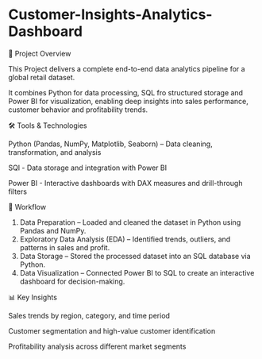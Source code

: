 # Customer-Insights-Analytics-Dashboard

📌 Project Overview

This Project delivers a complete end-to-end data analytics pipeline for a global retail dataset.

It combines Python for data processing, SQL fro structured storage and Power BI for visualization, enabling deep insights into sales performance, customer behavior and profitability trends.


🛠 Tools & Technologies

Python (Pandas, NumPy, Matplotlib, Seaborn) – Data cleaning, transformation, and analysis

SQl - Data storage and integration with Power BI

Power BI - Interactive dashboards with DAX measures and drill-through filters


📂 Workflow

1. Data Preparation – Loaded and cleaned the dataset in Python using Pandas and NumPy.
2. Exploratory Data Analysis (EDA) – Identified trends, outliers, and patterns in sales and profit.
3. Data Storage – Stored the processed dataset into an SQL database via Python.
4. Data Visualization – Connected Power BI to SQL to create an interactive dashboard for decision-making.


📊 Key Insights

Sales trends by region, category, and time period

Customer segmentation and high-value customer identification

Profitability analysis across different market segments

